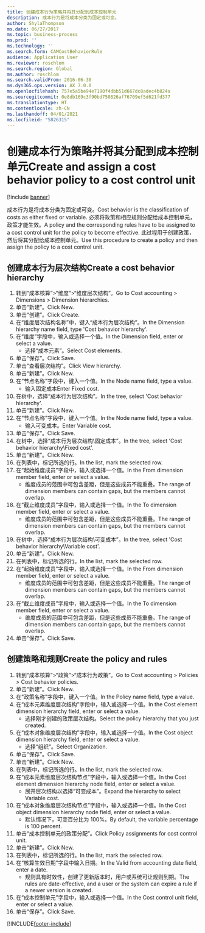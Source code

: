```yaml
---
title: 创建成本行为策略并将其分配到成本控制单元
description: 成本行为是将成本分类为固定或可变。
author: ShylaThompson
ms.date: 06/27/2017
ms.topic: business-process
ms.prod: ''
ms.technology: ''
ms.search.form: CAMCostBehaviorRule
audience: Application User
ms.reviewer: roschlom
ms.search.region: Global
ms.author: roschlom
ms.search.validFrom: 2016-06-30
ms.dyn365.ops.version: AX 7.0.0
ms.openlocfilehash: 757e5a5be94e7190f4dbb51d667dc8adec4b824a
ms.sourcegitcommit: 0e8db169c3f90bd750826af76709ef5d621fd377
ms.translationtype: HT
ms.contentlocale: zh-CN
ms.lasthandoff: 04/01/2021
ms.locfileid: "5826315"
---
```

# <a name="create-and-assign-a-cost-behavior-policy-to-a-cost-control-unit"></a><span data-ttu-id="b5cfc-103">创建成本行为策略并将其分配到成本控制单元</span><span class="sxs-lookup"><span data-stu-id="b5cfc-103">Create and assign a cost behavior policy to a cost control unit</span></span>

[!include [banner](../../includes/banner.md)]

<span data-ttu-id="b5cfc-104">成本行为是将成本分类为固定或可变。</span><span class="sxs-lookup"><span data-stu-id="b5cfc-104">Cost behavior is the classification of costs as either fixed or variable.</span></span> <span data-ttu-id="b5cfc-105">必须将政策和相应规则分配给成本控制单元，政策才能生效。</span><span class="sxs-lookup"><span data-stu-id="b5cfc-105">A policy and the corresponding rules have to be assigned to a cost control unit for the policy to become effective.</span></span> <span data-ttu-id="b5cfc-106">此过程用于创建政策，然后将其分配给成本控制单元。</span><span class="sxs-lookup"><span data-stu-id="b5cfc-106">Use this procedure to create a policy and then assign the policy to a cost control unit.</span></span>


## <a name="create-a-cost-behavior-hierarchy"></a><span data-ttu-id="b5cfc-107">创建成本行为层次结构</span><span class="sxs-lookup"><span data-stu-id="b5cfc-107">Create a cost behavior hierarchy</span></span>
1. <span data-ttu-id="b5cfc-108">转到“成本核算”>“维度”>“维度层次结构”。</span><span class="sxs-lookup"><span data-stu-id="b5cfc-108">Go to Cost accounting > Dimensions > Dimension hierarchies.</span></span>
2. <span data-ttu-id="b5cfc-109">单击“新建”。</span><span class="sxs-lookup"><span data-stu-id="b5cfc-109">Click New.</span></span>
3. <span data-ttu-id="b5cfc-110">单击“创建”。</span><span class="sxs-lookup"><span data-stu-id="b5cfc-110">Click Create.</span></span>
4. <span data-ttu-id="b5cfc-111">在“维度层次结构名称”中，键入“成本行为层次结构”。</span><span class="sxs-lookup"><span data-stu-id="b5cfc-111">In the Dimension hierarchy name field, type 'Cost behavior hierarchy'.</span></span>
5. <span data-ttu-id="b5cfc-112">在“维度”字段中，输入或选择一个值。</span><span class="sxs-lookup"><span data-stu-id="b5cfc-112">In the Dimension field, enter or select a value.</span></span>
    * <span data-ttu-id="b5cfc-113">选择“成本元素”。</span><span class="sxs-lookup"><span data-stu-id="b5cfc-113">Select Cost elements.</span></span>  
6. <span data-ttu-id="b5cfc-114">单击“保存”。</span><span class="sxs-lookup"><span data-stu-id="b5cfc-114">Click Save.</span></span>
7. <span data-ttu-id="b5cfc-115">单击“查看层次结构”。</span><span class="sxs-lookup"><span data-stu-id="b5cfc-115">Click View hierarchy.</span></span>
8. <span data-ttu-id="b5cfc-116">单击“新建”。</span><span class="sxs-lookup"><span data-stu-id="b5cfc-116">Click New.</span></span>
9. <span data-ttu-id="b5cfc-117">在“节点名称”字段中，键入一个值。</span><span class="sxs-lookup"><span data-stu-id="b5cfc-117">In the Node name field, type a value.</span></span>
    * <span data-ttu-id="b5cfc-118">输入固定成本</span><span class="sxs-lookup"><span data-stu-id="b5cfc-118">Enter Fixed cost.</span></span>  
10. <span data-ttu-id="b5cfc-119">在树中，选择“成本行为层次结构”。</span><span class="sxs-lookup"><span data-stu-id="b5cfc-119">In the tree, select 'Cost behavior hierarchy'.</span></span>
11. <span data-ttu-id="b5cfc-120">单击“新建”。</span><span class="sxs-lookup"><span data-stu-id="b5cfc-120">Click New.</span></span>
12. <span data-ttu-id="b5cfc-121">在“节点名称”字段中，键入一个值。</span><span class="sxs-lookup"><span data-stu-id="b5cfc-121">In the Node name field, type a value.</span></span>
    * <span data-ttu-id="b5cfc-122">输入可变成本。</span><span class="sxs-lookup"><span data-stu-id="b5cfc-122">Enter Variable cost.</span></span>  
13. <span data-ttu-id="b5cfc-123">单击“保存”。</span><span class="sxs-lookup"><span data-stu-id="b5cfc-123">Click Save.</span></span>
14. <span data-ttu-id="b5cfc-124">在树中，选择“成本行为层次结构\固定成本”。</span><span class="sxs-lookup"><span data-stu-id="b5cfc-124">In the tree, select 'Cost behavior hierarchy\Fixed cost'.</span></span>
15. <span data-ttu-id="b5cfc-125">单击“新建”。</span><span class="sxs-lookup"><span data-stu-id="b5cfc-125">Click New.</span></span>
16. <span data-ttu-id="b5cfc-126">在列表中，标记所选的行。</span><span class="sxs-lookup"><span data-stu-id="b5cfc-126">In the list, mark the selected row.</span></span>
17. <span data-ttu-id="b5cfc-127">在“起始维度成员”字段中，输入或选择一个值。</span><span class="sxs-lookup"><span data-stu-id="b5cfc-127">In the From dimension member field, enter or select a value.</span></span>
    * <span data-ttu-id="b5cfc-128">维度成员的范围中可包含差距，但是这些成员不能重叠。</span><span class="sxs-lookup"><span data-stu-id="b5cfc-128">The range of dimension members can contain gaps, but the members cannot overlap.</span></span>  
18. <span data-ttu-id="b5cfc-129">在“截止维度成员”字段中，输入或选择一个值。</span><span class="sxs-lookup"><span data-stu-id="b5cfc-129">In the To dimension member field, enter or select a value.</span></span>
    * <span data-ttu-id="b5cfc-130">维度成员的范围中可包含差距，但是这些成员不能重叠。</span><span class="sxs-lookup"><span data-stu-id="b5cfc-130">The range of dimension members can contain gaps, but the members cannot overlap.</span></span>  
19. <span data-ttu-id="b5cfc-131">在树中，选择“成本行为层次结构\可变成本”。</span><span class="sxs-lookup"><span data-stu-id="b5cfc-131">In the tree, select 'Cost behavior hierarchy\Variable cost'.</span></span>
20. <span data-ttu-id="b5cfc-132">单击“新建”。</span><span class="sxs-lookup"><span data-stu-id="b5cfc-132">Click New.</span></span>
21. <span data-ttu-id="b5cfc-133">在列表中，标记所选的行。</span><span class="sxs-lookup"><span data-stu-id="b5cfc-133">In the list, mark the selected row.</span></span>
22. <span data-ttu-id="b5cfc-134">在“起始维度成员”字段中，输入或选择一个值。</span><span class="sxs-lookup"><span data-stu-id="b5cfc-134">In the From dimension member field, enter or select a value.</span></span>
    * <span data-ttu-id="b5cfc-135">维度成员的范围中可包含差距，但是这些成员不能重叠。</span><span class="sxs-lookup"><span data-stu-id="b5cfc-135">The range of dimension members can contain gaps, but the members cannot overlap.</span></span>  
23. <span data-ttu-id="b5cfc-136">在“截止维度成员”字段中，输入或选择一个值。</span><span class="sxs-lookup"><span data-stu-id="b5cfc-136">In the To dimension member field, enter or select a value.</span></span>
    * <span data-ttu-id="b5cfc-137">维度成员的范围中可包含差距，但是这些成员不能重叠。</span><span class="sxs-lookup"><span data-stu-id="b5cfc-137">The range of dimension members can contain gaps, but the members cannot overlap.</span></span>  
24. <span data-ttu-id="b5cfc-138">单击“保存”。</span><span class="sxs-lookup"><span data-stu-id="b5cfc-138">Click Save.</span></span>

## <a name="create-the-policy-and-rules"></a><span data-ttu-id="b5cfc-139">创建策略和规则</span><span class="sxs-lookup"><span data-stu-id="b5cfc-139">Create the policy and rules</span></span>
1. <span data-ttu-id="b5cfc-140">转到“成本核算”>“政策”>“成本行为政策”。</span><span class="sxs-lookup"><span data-stu-id="b5cfc-140">Go to Cost accounting > Policies > Cost behavior policies.</span></span>
2. <span data-ttu-id="b5cfc-141">单击“新建”。</span><span class="sxs-lookup"><span data-stu-id="b5cfc-141">Click New.</span></span>
3. <span data-ttu-id="b5cfc-142">在“政策名称”字段中，键入一个值。</span><span class="sxs-lookup"><span data-stu-id="b5cfc-142">In the Policy name field, type a value.</span></span>
4. <span data-ttu-id="b5cfc-143">在“成本元素维度层次结构”字段中，输入或选择一个值。</span><span class="sxs-lookup"><span data-stu-id="b5cfc-143">In the Cost element dimension hierarchy field, enter or select a value.</span></span>
    * <span data-ttu-id="b5cfc-144">选择刚才创建的政策层次结构。</span><span class="sxs-lookup"><span data-stu-id="b5cfc-144">Select the policy hierarchy that you just created.</span></span>  
5. <span data-ttu-id="b5cfc-145">在“成本对象维度层次结构”字段中，输入或选择一个值。</span><span class="sxs-lookup"><span data-stu-id="b5cfc-145">In the Cost object dimension hierarchy field, enter or select a value.</span></span>
    * <span data-ttu-id="b5cfc-146">选择“组织”。</span><span class="sxs-lookup"><span data-stu-id="b5cfc-146">Select Organization.</span></span>  
6. <span data-ttu-id="b5cfc-147">单击“保存”。</span><span class="sxs-lookup"><span data-stu-id="b5cfc-147">Click Save.</span></span>
7. <span data-ttu-id="b5cfc-148">单击“新建”。</span><span class="sxs-lookup"><span data-stu-id="b5cfc-148">Click New.</span></span>
8. <span data-ttu-id="b5cfc-149">在列表中，标记所选的行。</span><span class="sxs-lookup"><span data-stu-id="b5cfc-149">In the list, mark the selected row.</span></span>
9. <span data-ttu-id="b5cfc-150">在“成本元素维度层次结构节点”字段中，输入或选择一个值。</span><span class="sxs-lookup"><span data-stu-id="b5cfc-150">In the Cost element dimension hierarchy node field, enter or select a value.</span></span>
    * <span data-ttu-id="b5cfc-151">展开层次结构以选择“可变成本”。</span><span class="sxs-lookup"><span data-stu-id="b5cfc-151">Expand the hierarchy to select Variable cost.</span></span>  
10. <span data-ttu-id="b5cfc-152">在“成本对象维度层次结构节点”字段中，输入或选择一个值。</span><span class="sxs-lookup"><span data-stu-id="b5cfc-152">In the Cost object dimension hierarchy node field, enter or select a value.</span></span>
    * <span data-ttu-id="b5cfc-153">默认情况下，可变百分比为 100%。</span><span class="sxs-lookup"><span data-stu-id="b5cfc-153">By default, the variable percentage is 100 percent.</span></span>  
11. <span data-ttu-id="b5cfc-154">单击“成本控制单元的政策分配”。</span><span class="sxs-lookup"><span data-stu-id="b5cfc-154">Click Policy assignments for cost control unit.</span></span>
12. <span data-ttu-id="b5cfc-155">单击“新建”。</span><span class="sxs-lookup"><span data-stu-id="b5cfc-155">Click New.</span></span>
13. <span data-ttu-id="b5cfc-156">在列表中，标记所选的行。</span><span class="sxs-lookup"><span data-stu-id="b5cfc-156">In the list, mark the selected row.</span></span>
14. <span data-ttu-id="b5cfc-157">在“核算生效日期”字段中输入日期。</span><span class="sxs-lookup"><span data-stu-id="b5cfc-157">In the Valid from accounting date field, enter a date.</span></span>
    * <span data-ttu-id="b5cfc-158">规则具有时效性，创建了更新版本时，用户或系统可让规则到期。</span><span class="sxs-lookup"><span data-stu-id="b5cfc-158">The rules are date-effective, and a user or the system can expire a rule if a newer version is created.</span></span>  
15. <span data-ttu-id="b5cfc-159">在“成本控制单元”字段中，输入或选择一个值。</span><span class="sxs-lookup"><span data-stu-id="b5cfc-159">In the Cost control unit field, enter or select a value.</span></span>
16. <span data-ttu-id="b5cfc-160">单击“保存”。</span><span class="sxs-lookup"><span data-stu-id="b5cfc-160">Click Save.</span></span>



[!INCLUDE[footer-include](../../../includes/footer-banner.md)]